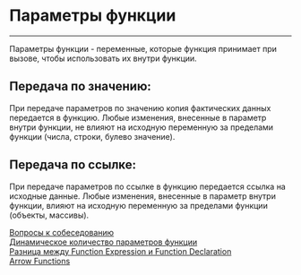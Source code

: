 # Параметры функции
____
Параметры функции - переменные, которые функция принимает при вызове, чтобы использовать их внутри функции.

## Передача по значению:

При передаче параметров по значению копия фактических данных передается в функцию. Любые изменения, внесенные в параметр внутри функции, не влияют на исходную переменную за пределами функции (числа, строки, булево значение).

## Передача по ссылке:

При передаче параметров по ссылке в функцию передается ссылка на исходные данные. Любые изменения, внесенные в параметр внутри функции, влияют на исходную переменную за пределами функции (объекты, массивы).

[Вопросы к собеседованию](../../README.md)<br>
[Динамическое количество параметров функции](./dynamicArguments.md)<br>
[Разница между Function Expression и Function Declaration](./difference.md)<br>
[Arrow Functions](./arrowFunction.md)
